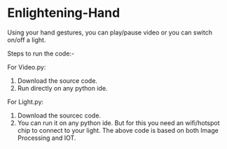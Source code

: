 # Enlightening-Hand
Using your hand gestures, you can play/pause video or you can switch on/off a light. 

Steps to run the code:-
 
 For Video.py:
 1. Download the source code.
 2. Run directly on any python ide.
 
 For Light.py:
 1. Download the sourcec code.
 2. You can run it on any python ide.
 But for this you need an wifi/hotspot chip to connect to your light.
 The above code is based on both Image Processing and IOT.
